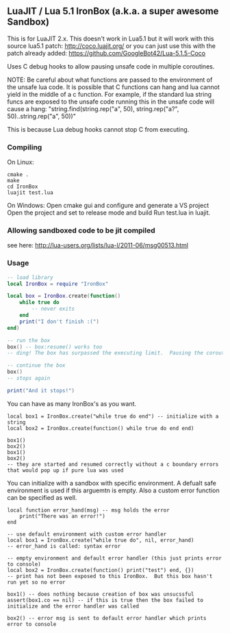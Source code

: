 ##  LuaJIT / Lua 5.1 IronBox (a.k.a. a super awesome Sandbox)
This is for LuaJIT 2.x.  This doesn't work in Lua5.1 but it will work with this source lua5.1 patch: http://coco.luajit.org/ or you can just use this with the patch already added: https://github.com/GoogleBot42/Lua-5.1.5-Coco

Uses C debug hooks to allow pausing unsafe code in multiple coroutines.

NOTE: Be careful about what functions are passed to the environment of the unsafe lua code.  It is possible that C functions can hang and lua cannot yield in the middle of a c function.  For example, if the standard lua string funcs are exposed to the unsafe code running this in the unsafe code will cause a hang: "string.find(string.rep("a", 50), string.rep("a?", 50)..string.rep("a", 50))"

This is because Lua debug hooks cannot stop C from executing.

### Compiling
On Linux:
```
cmake .
make
cd IronBox
luajit test.lua
```
On Windows:
Open cmake gui and configure and generate a VS project
Open the project and set to release mode and build
Run test.lua in luajit.

### Allowing sandboxed code to be jit compiled
see here: http://lua-users.org/lists/lua-l/2011-06/msg00513.html

### Usage 
```lua
-- load library
local IronBox = require "IronBox"

local box = IronBox.create(function() 
	while true do 
		-- never exits
	end 
	print("I don't finish :(")
end)

-- run the box
box() -- box:resume() works too
-- ding! The box has surpassed the executing limit.  Pausing the coroutine

-- continue the box
box()
-- stops again

print("And it stops!")
```
You can have as many IronBox's as you want.
```
local box1 = IronBox.create("while true do end") -- initialize with a string
local box2 = IronBox.create(function() while true do end end)

box1()
box2()
box1()
box2()
-- they are started and resumed correctly without a c boundary errors that would pop up if pure lua was used
```
You can initialize with a sandbox with specific environment.  A defualt safe environment is used if this arguemtn is empty.  Also a custom error function can be specified as well.
```
local function error_hand(msg) -- msg holds the error
	print("There was an error!")
end

-- use default environment with custom error handler
local box1 = IronBox.create("while true do", nil, error_hand)
-- error_hand is called: syntax error

-- empty environment and default error handler (this just prints error to console)
local box2 = IronBox.create(function() print("test") end, {})
-- print has not been exposed to this IronBox.  But this box hasn't run yet so no error

box1() -- does nothing because creation of box was unsucssful
assert(box1.co == nil) -- if this is true then the box failed to initialize and the error handler was called

box2() -- error msg is sent to default error handler which prints error to console
```
